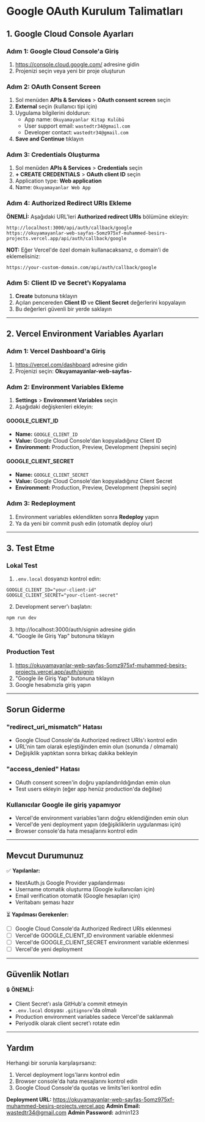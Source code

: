 # Google OAuth Kurulum Talimatları

## 1. Google Cloud Console Ayarları

### Adım 1: Google Cloud Console'a Giriş

1. https://console.cloud.google.com/ adresine gidin
2. Projenizi seçin veya yeni bir proje oluşturun

### Adım 2: OAuth Consent Screen

1. Sol menüden **APIs & Services** > **OAuth consent screen** seçin
2. **External** seçin (kullanıcı tipi için)
3. Uygulama bilgilerini doldurun:
   - App name: `Okuyamayanlar Kitap Kulübü`
   - User support email: `wastedtr34@gmail.com`
   - Developer contact: `wastedtr34@gmail.com`
4. **Save and Continue** tıklayın

### Adım 3: Credentials Oluşturma

1. Sol menüden **APIs & Services** > **Credentials** seçin
2. **+ CREATE CREDENTIALS** > **OAuth client ID** seçin
3. Application type: **Web application**
4. Name: `Okuyamayanlar Web App`

### Adım 4: Authorized Redirect URIs Ekleme

**ÖNEMLİ:** Aşağıdaki URL'leri **Authorized redirect URIs** bölümüne ekleyin:

```
http://localhost:3000/api/auth/callback/google
https://okuyamayanlar-web-sayfas-5omz975xf-muhammed-besirs-projects.vercel.app/api/auth/callback/google
```

**NOT:** Eğer Vercel'de özel domain kullanacaksanız, o domain'i de eklemelisiniz:

```
https://your-custom-domain.com/api/auth/callback/google
```

### Adım 5: Client ID ve Secret'ı Kopyalama

1. **Create** butonuna tıklayın
2. Açılan pencereden **Client ID** ve **Client Secret** değerlerini kopyalayın
3. Bu değerleri güvenli bir yerde saklayın

---

## 2. Vercel Environment Variables Ayarları

### Adım 1: Vercel Dashboard'a Giriş

1. https://vercel.com/dashboard adresine gidin
2. Projenizi seçin: **Okuyamayanlar-web-sayfas-**

### Adım 2: Environment Variables Ekleme

1. **Settings** > **Environment Variables** seçin
2. Aşağıdaki değişkenleri ekleyin:

#### GOOGLE_CLIENT_ID

- **Name:** `GOOGLE_CLIENT_ID`
- **Value:** Google Cloud Console'dan kopyaladığınız Client ID
- **Environment:** Production, Preview, Development (hepsini seçin)

#### GOOGLE_CLIENT_SECRET

- **Name:** `GOOGLE_CLIENT_SECRET`
- **Value:** Google Cloud Console'dan kopyaladığınız Client Secret
- **Environment:** Production, Preview, Development (hepsini seçin)

### Adım 3: Redeployment

1. Environment variables eklendikten sonra **Redeploy** yapın
2. Ya da yeni bir commit push edin (otomatik deploy olur)

---

## 3. Test Etme

### Lokal Test

1. `.env.local` dosyanızı kontrol edin:

```env
GOOGLE_CLIENT_ID="your-client-id"
GOOGLE_CLIENT_SECRET="your-client-secret"
```

2. Development server'ı başlatın:

```bash
npm run dev
```

3. http://localhost:3000/auth/signin adresine gidin
4. "Google ile Giriş Yap" butonuna tıklayın

### Production Test

1. https://okuyamayanlar-web-sayfas-5omz975xf-muhammed-besirs-projects.vercel.app/auth/signin
2. "Google ile Giriş Yap" butonuna tıklayın
3. Google hesabınızla giriş yapın

---

## Sorun Giderme

### "redirect_uri_mismatch" Hatası

- Google Cloud Console'da Authorized redirect URIs'ı kontrol edin
- URL'nin tam olarak eşleştiğinden emin olun (sonunda / olmamalı)
- Değişiklik yaptıktan sonra birkaç dakika bekleyin

### "access_denied" Hatası

- OAuth consent screen'in doğru yapılandırıldığından emin olun
- Test users ekleyin (eğer app henüz production'da değilse)

### Kullanıcılar Google ile giriş yapamıyor

- Vercel'de environment variables'ların doğru eklendiğinden emin olun
- Vercel'de yeni deployment yapın (değişikliklerin uygulanması için)
- Browser console'da hata mesajlarını kontrol edin

---

## Mevcut Durumunuz

✅ **Yapılanlar:**

- NextAuth.js Google Provider yapılandırması
- Username otomatik oluşturma (Google kullanıcıları için)
- Email verification otomatik (Google hesapları için)
- Veritabanı şeması hazır

⏳ **Yapılması Gerekenler:**

- [ ] Google Cloud Console'da Authorized Redirect URIs eklenmesi
- [ ] Vercel'de GOOGLE_CLIENT_ID environment variable eklenmesi
- [ ] Vercel'de GOOGLE_CLIENT_SECRET environment variable eklenmesi
- [ ] Vercel'de yeni deployment

---

## Güvenlik Notları

🔒 **ÖNEMLİ:**

- Client Secret'ı asla GitHub'a commit etmeyin
- `.env.local` dosyası `.gitignore`'da olmalı
- Production environment variables sadece Vercel'de saklanmalı
- Periyodik olarak client secret'ı rotate edin

---

## Yardım

Herhangi bir sorunla karşılaşırsanız:

1. Vercel deployment logs'larını kontrol edin
2. Browser console'da hata mesajlarını kontrol edin
3. Google Cloud Console'da quotas ve limits'leri kontrol edin

**Deployment URL:** https://okuyamayanlar-web-sayfas-5omz975xf-muhammed-besirs-projects.vercel.app
**Admin Email:** wastedtr34@gmail.com
**Admin Password:** admin123
